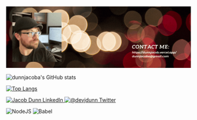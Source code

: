 <a href='https://dunnjacob.vercel.app/' target="_blank"><img src='https://github.com/dunnjacoba/dunnjacoba/blob/main/components/banners/Jacob%20Dunn.gif' alt='Banner for Jacob Dunn with a photo, decorated background and contact information, website url: https://dunnjacoba.vercel.app/ and email: dunnjacoba@gmail.com' /></a>

![dunnjacoba's GitHub stats](https://github-readme-stats.vercel.app/api?username=dunnjacoba&show_icons=true&theme=dark)

[![Top Langs](https://github-readme-stats.vercel.app/api/top-langs/?username=dunnjacoba&layout=compact&theme=dark)](https://github.com/dunnjacoba/github-readme-stats)

<p align-content='center'>
<a target='_blank' href='https://www.linkedin.com/in/dunnjacoba/'>
<img src='https://img.shields.io/badge/LinkedIn-Here-blue' alt='Jacob Dunn LinkedIn' />
</a>

<a target='_blank' href='https://twitter.com/devjdunn'>
<img src='https://img.shields.io/badge/Twitter-Here-blue' alt='@devjdunn Twitter' />
</a>
</p>

<img src="https://img.shields.io/badge/-NodeJS-F3F7FA?logo=node.js&logoColor=339933&style=for-the-badge&logoWidth=30" alt="NodeJS">

<img src="https://img.shields.io/badge/-Babel-#F9DC3E?logo=babel&logoColor=339933&style=for-the-badge&logoWidth=30" alt="Babel">
